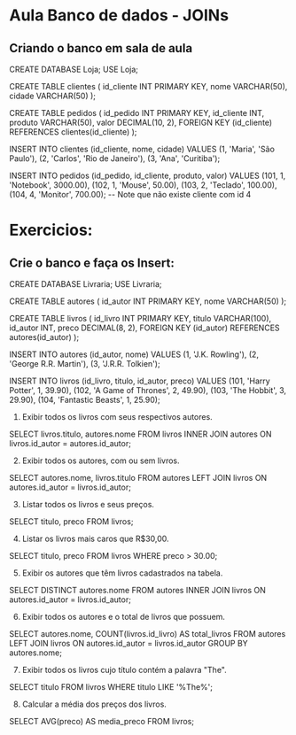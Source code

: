 # Aula Banco de dados - JOINs

## Criando o banco em sala de aula

CREATE DATABASE Loja;
USE Loja;

CREATE TABLE clientes (
    id_cliente INT PRIMARY KEY,
    nome VARCHAR(50),
    cidade VARCHAR(50)
);

CREATE TABLE pedidos (
    id_pedido INT PRIMARY KEY,
    id_cliente INT,
    produto VARCHAR(50),
    valor DECIMAL(10, 2),
    FOREIGN KEY (id_cliente) REFERENCES clientes(id_cliente)
);


INSERT INTO clientes (id_cliente, nome, cidade) VALUES
(1, 'Maria', 'São Paulo'),
(2, 'Carlos', 'Rio de Janeiro'),
(3, 'Ana', 'Curitiba');

INSERT INTO pedidos (id_pedido, id_cliente, produto, valor) VALUES
(101, 1, 'Notebook', 3000.00),
(102, 1, 'Mouse', 50.00),
(103, 2, 'Teclado', 100.00),
(104, 4, 'Monitor', 700.00); -- Note que não existe cliente com id 4



# Exercicios:

## Crie o banco e faça os Insert:

CREATE DATABASE Livraria;
USE Livraria;

CREATE TABLE autores (
    id_autor INT PRIMARY KEY,
    nome VARCHAR(50)
);

CREATE TABLE livros (
    id_livro INT PRIMARY KEY,
    titulo VARCHAR(100),
    id_autor INT,
    preco DECIMAL(8, 2),
    FOREIGN KEY (id_autor) REFERENCES autores(id_autor)
);


INSERT INTO autores (id_autor, nome) VALUES
(1, 'J.K. Rowling'),
(2, 'George R.R. Martin'),
(3, 'J.R.R. Tolkien');

INSERT INTO livros (id_livro, titulo, id_autor, preco) VALUES
(101, 'Harry Potter', 1, 39.90),
(102, 'A Game of Thrones', 2, 49.90),
(103, 'The Hobbit', 3, 29.90),
(104, 'Fantastic Beasts', 1, 25.90);


1. Exibir todos os livros com seus respectivos autores.

SELECT livros.titulo, autores.nome
FROM livros
INNER JOIN autores ON livros.id_autor = autores.id_autor;


2. Exibir todos os autores, com ou sem livros.

SELECT autores.nome, livros.titulo
FROM autores
LEFT JOIN livros ON autores.id_autor = livros.id_autor;


3. Listar todos os livros e seus preços.

SELECT titulo, preco FROM livros;


4. Listar os livros mais caros que R$30,00.

SELECT titulo, preco
FROM livros
WHERE preco > 30.00;


5. Exibir os autores que têm livros cadastrados na tabela.

SELECT DISTINCT autores.nome
FROM autores
INNER JOIN livros ON autores.id_autor = livros.id_autor;


6. Exibir todos os autores e o total de livros que possuem.

SELECT autores.nome, COUNT(livros.id_livro) AS total_livros
FROM autores
LEFT JOIN livros ON autores.id_autor = livros.id_autor
GROUP BY autores.nome;


7. Exibir todos os livros cujo título contém a palavra "The".

SELECT titulo
FROM livros
WHERE titulo LIKE '%The%';


8. Calcular a média dos preços dos livros.

SELECT AVG(preco) AS media_preco FROM livros;


